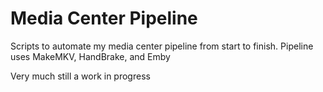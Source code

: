# Media Center Pipeline
Scripts to automate my media center pipeline from start to finish. Pipeline uses MakeMKV, HandBrake, and Emby

Very much still a work in progress

